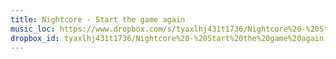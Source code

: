 ```yaml
---
title: Nightcore - Start the game again
music_loc: https://www.dropbox.com/s/tyaxlhj431t1736/Nightcore%20-%20Start%20the%20game%20again?dl=0
dropbox_id: tyaxlhj431t1736/Nightcore%20-%20Start%20the%20game%20again
---
```



